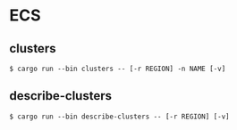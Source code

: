 # ECS

## clusters
```shell
$ cargo run --bin clusters -- [-r REGION] -n NAME [-v]
```

## describe-clusters
```shell
$ cargo run --bin describe-clusters -- [-r REGION] [-v]
```